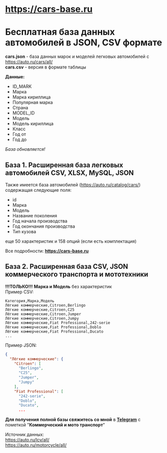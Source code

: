 # https://cars-base.ru
# Бесплатная база данных автомобилей в JSON, CSV формате
**cars.json** - база данных марок и моделей легковых автомобилей с https://auto.ru/cars/all/  
**cars.csv** - версия в формате таблицы 

**Данные:**
- ID_MARK
- Марка
- Марка кириллица
- Популярная марка
- Страна
- MODEL_ID
- Модель
- Модель кириллица
- Класс
- Год от
- Год до


_База обновляется!_
## База 1. Расширенная база легковых автомобилей CSV, XLSX, MySQL, JSON
Также имеется база автомобилей (https://auto.ru/catalog/cars/) содержащая следующие поля:
- id
- Марка
- Модель
- Название поколения
- Год начала производства
- Год окончания производства
- Тип кузова

еще 50 характеристик и 158 опций (если есть комплектация)

Все подробности: **https://cars-base.ru**

## База 2. Расширенная база CSV, JSON коммерческого транспорта и мототехники
**!!!ТОЛЬКО!!!** **Марка и Модель** без характеристик  
Пример CSV:
```
Категория,Марка,Модель
Лёгкие коммерческие,Citroen,Berlingo
Лёгкие коммерческие,Citroen,C25
Лёгкие коммерческие,Citroen,Jumper
Лёгкие коммерческие,Citroen,Jumpy
Лёгкие коммерческие,Fiat Professional,242-serie
Лёгкие коммерческие,Fiat Professional,Doblo
Лёгкие коммерческие,Fiat Professional,Ducato
...
```
Пример JSON:
```json
{
  "Лёгкие коммерческие": {
    "Citroen": [
      "Berlingo",
      "C25",
      "Jumper",
      "Jumpy"
    ],
    "Fiat Professional": [
      "242-serie",
      "Doblo",
      "Ducato",
      ...
```
**Для получения полной базы свяжитесь со мной** в **[Telegram](https://t.me/gulpsun9)**
с пометкой "**Коммерческий и мото транспорт**"

Источник данных:  
https://auto.ru/lcv/all/  
https://auto.ru/motorcycle/all/
